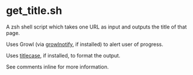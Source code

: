 
# get_title.sh

A zsh shell script which takes one URL as input and outputs the title of that page.

Uses Growl (via [growlnotify](http://growl.info/downloads#generaldownloads), if installed) to alert user of progress.

Uses [titlecase](https://github.com/ap/titlecase/), if installed, to format the output.

See comments inline for more information.
